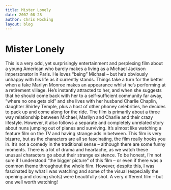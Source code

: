 ```yaml
---
title: Mister Lonely
date: 2007-08-28
author: Chris Hocking
layout: blog
---
```

# Mister Lonely

This is a very odd, yet surprisingly entertainment and perplexing film about a young American who barely makes a living as a Michael Jackson impersonator in Paris. He loves “being” Michael – but he’s obviously unhappy with his life as it currently stands. Things take a turn for the better when a fake Marilyn Monroe makes an appearance whilst he’s performing at a retirement village. He’s instantly attracted to her, and when she suggests that he should come back with her to a self-sufficient community far away, “where no one gets old” and she lives with her husband Charlie Chaplin, daughter Shirley Temple, plus a host of other phoney celebrities, he decides to pack up and come along for the ride. The film is primarily about a three way relationship between Michael, Marilyn and Charlie and their crazy lifestyle. However, it also follows a separate and completely unrelated story about nuns jumping out of planes and surviving. It’s almost like watching a feature film on the TV and having strange ads in between. This film is very bizarre, but as the characters are all so fascinating, the film really hooks you in. It’s not a comedy in the traditional sense – although there are some funny moments. There is a lot of drama and heartache, as we watch these unusual characters go about their strange existence. To be honest, I’m not sure if I understood “the bigger picture” of this film – or even if there was a common theme throughout the whole film. However, despite this, I was fascinated by what I was watching and some of the visual (especially the opening and closing shots) were beautifully shot. A very different film – but one well worth watching!